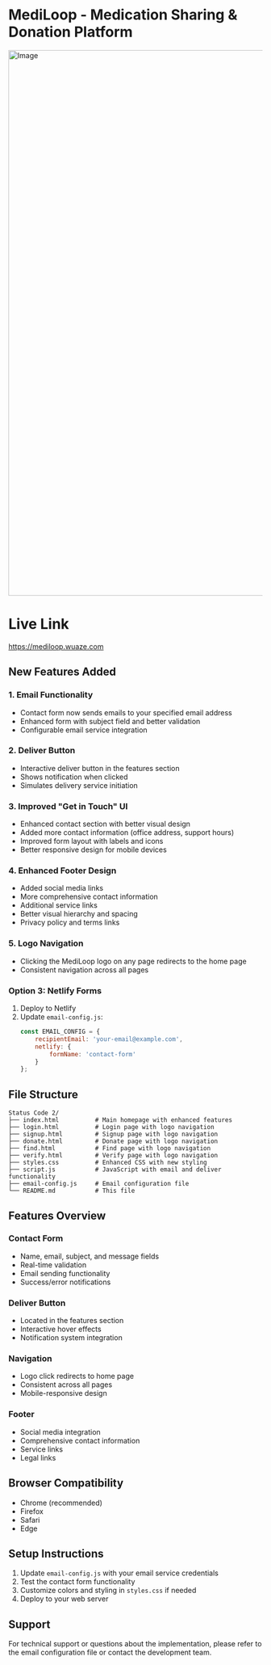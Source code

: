 # MediLoop - Medication Sharing & Donation Platform

<img width="1920" height="1080" alt="Image" src="https://github.com/user-attachments/assets/9da699d5-acc4-404f-b2dd-71cf0aa045c3" />

# Live Link
https://mediloop.wuaze.com

## New Features Added

### 1. Email Functionality
- Contact form now sends emails to your specified email address
- Enhanced form with subject field and better validation
- Configurable email service integration

### 2. Deliver Button
- Interactive deliver button in the features section
- Shows notification when clicked
- Simulates delivery service initiation

### 3. Improved "Get in Touch" UI
- Enhanced contact section with better visual design
- Added more contact information (office address, support hours)
- Improved form layout with labels and icons
- Better responsive design for mobile devices

### 4. Enhanced Footer Design
- Added social media links
- More comprehensive contact information
- Additional service links
- Better visual hierarchy and spacing
- Privacy policy and terms links

### 5. Logo Navigation
- Clicking the MediLoop logo on any page redirects to the home page
- Consistent navigation across all pages



### Option 3: Netlify Forms
1. Deploy to Netlify
2. Update `email-config.js`:
   ```javascript
   const EMAIL_CONFIG = {
       recipientEmail: 'your-email@example.com',
       netlify: {
           formName: 'contact-form'
       }
   };
   ```

## File Structure
```
Status Code 2/
├── index.html          # Main homepage with enhanced features
├── login.html          # Login page with logo navigation
├── signup.html         # Signup page with logo navigation
├── donate.html         # Donate page with logo navigation
├── find.html           # Find page with logo navigation
├── verify.html         # Verify page with logo navigation
├── styles.css          # Enhanced CSS with new styling
├── script.js           # JavaScript with email and deliver functionality
├── email-config.js     # Email configuration file
└── README.md           # This file
```

## Features Overview

### Contact Form
- Name, email, subject, and message fields
- Real-time validation
- Email sending functionality
- Success/error notifications

### Deliver Button
- Located in the features section
- Interactive hover effects
- Notification system integration

### Navigation
- Logo click redirects to home page
- Consistent across all pages
- Mobile-responsive design

### Footer
- Social media integration
- Comprehensive contact information
- Service links
- Legal links

## Browser Compatibility
- Chrome (recommended)
- Firefox
- Safari
- Edge

## Setup Instructions
1. Update `email-config.js` with your email service credentials
2. Test the contact form functionality
3. Customize colors and styling in `styles.css` if needed
4. Deploy to your web server

## Support
For technical support or questions about the implementation, please refer to the email configuration file or contact the development team.

